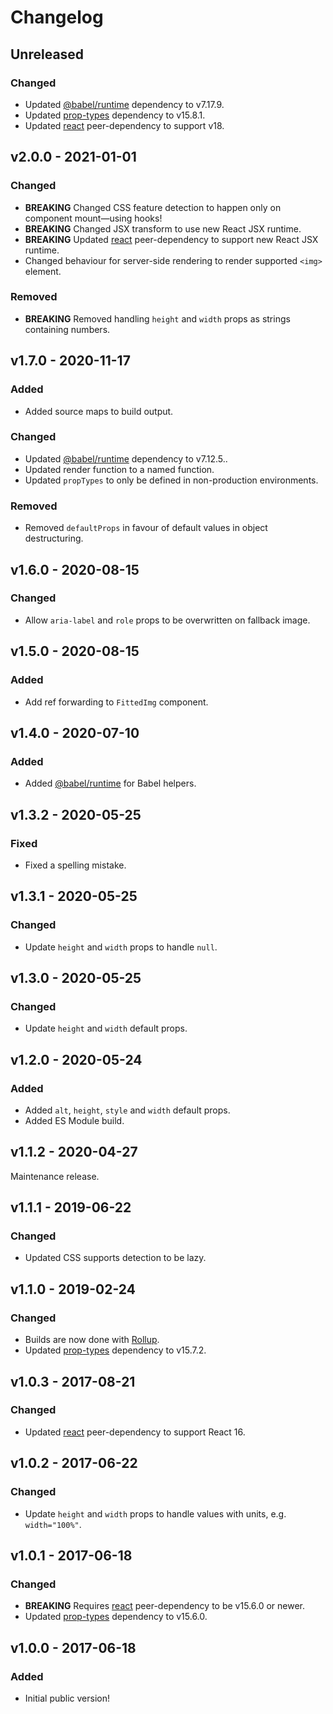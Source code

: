 # Changelog

## Unreleased

### Changed

- Updated [@babel/runtime](https://www.npmjs.com/package/@babel/runtime) dependency to v7.17.9.
- Updated [prop-types](https://www.npmjs.com/package/prop-types) dependency to v15.8.1.
- Updated [react](https://www.npmjs.com/package/react) peer-dependency to support v18.

## v2.0.0 - 2021-01-01

### Changed

- **BREAKING** Changed CSS feature detection to happen only on component mount—using hooks!
- **BREAKING** Changed JSX transform to use new React JSX runtime.
- **BREAKING** Updated [react](https://www.npmjs.com/package/react) peer-dependency to support new React JSX runtime.
- Changed behaviour for server-side rendering to render supported `<img>` element.

### Removed

- **BREAKING** Removed handling `height` and `width` props as strings containing numbers.

## v1.7.0 - 2020-11-17

### Added

- Added source maps to build output.

### Changed

- Updated [@babel/runtime](https://www.npmjs.com/package/@babel/runtime) dependency to v7.12.5..
- Updated render function to a named function.
- Updated `propTypes` to only be defined in non-production environments.

### Removed

- Removed `defaultProps` in favour of default values in object destructuring.

## v1.6.0 - 2020-08-15

### Changed

- Allow `aria-label` and `role` props to be overwritten on fallback image.

## v1.5.0 - 2020-08-15

### Added

- Add ref forwarding to `FittedImg` component.

## v1.4.0 - 2020-07-10

### Added

- Added [@babel/runtime](https://www.npmjs.com/package/@babel/runtime) for Babel helpers.

## v1.3.2 - 2020-05-25

### Fixed

- Fixed a spelling mistake.

## v1.3.1 - 2020-05-25

### Changed

- Update `height` and `width` props to handle `null`.

## v1.3.0 - 2020-05-25

### Changed

- Update `height` and `width` default props.

## v1.2.0 - 2020-05-24

### Added

- Added `alt`, `height`, `style` and `width` default props.
- Added ES Module build.

## v1.1.2 - 2020-04-27

Maintenance release.

## v1.1.1 - 2019-06-22

### Changed

- Updated CSS supports detection to be lazy.

## v1.1.0 - 2019-02-24

### Changed

- Builds are now done with [Rollup](http://rollupjs.org).
- Updated [prop-types](https://www.npmjs.com/package/prop-types) dependency to v15.7.2.

## v1.0.3 - 2017-08-21

### Changed

- Updated [react](https://www.npmjs.com/package/react) peer-dependency to support React 16.

## v1.0.2 - 2017-06-22

### Changed

- Update `height` and `width` props to handle values with units, e.g. `width="100%"`.

## v1.0.1 - 2017-06-18

### Changed

- **BREAKING** Requires [react](https://www.npmjs.com/package/react) peer-dependency to be v15.6.0 or newer.
- Updated [prop-types](https://www.npmjs.com/package/prop-types) dependency to v15.6.0.

## v1.0.0 - 2017-06-18

### Added

- Initial public version!
